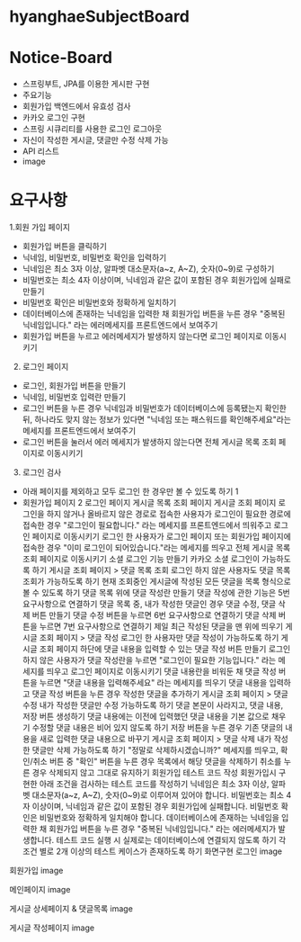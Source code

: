 # hyanghaeSubjectBoard

# Notice-Board
* 스프링부트, JPA를 이용한 게시판 구현
* 주요기능
* 회원가입 백엔드에서 유효성 검사
* 카카오 로그인 구현
* 스프링 시큐리티를 사용한 로그인 로그아웃
* 자신이 작성한 게시글, 댓글만 수정 삭제 가능
* API 리스트
* image

# 요구사항
1.회원 가입 페이지
 * 회원가입 버튼을 클릭하기
 * 닉네임, 비밀번호, 비밀번호 확인을 입력하기
 * 닉네임은 최소 3자 이상, 알파벳 대소문자(a~z, A~Z), 숫자(0~9)로 구성하기
 * 비밀번호는 최소 4자 이상이며, 닉네임과 같은 값이 포함된 경우 회원가입에 실패로 만들기
 * 비밀번호 확인은 비밀번호와 정확하게 일치하기
 * 데이터베이스에 존재하는 닉네임을 입력한 채 회원가입 버튼을 누른 경우 "중복된 닉네임입니다." 라는 에러메세지를 프론트엔드에서 보여주기
 * 회원가입 버튼을 누르고 에러메세지가 발생하지 않는다면 로그인 페이지로 이동시키기
2. 로그인 페이지
 * 로그인, 회원가입 버튼을 만들기
 * 닉네임, 비밀번호 입력란 만들기
 * 로그인 버튼을 누른 경우 닉네임과 비밀번호가 데이터베이스에 등록됐는지 확인한 뒤, 하나라도 맞지 않는 정보가 있다면 "닉네임 또는 패스워드를 확인해주세요"라는 메세지를 프론트엔드에서 보여주기
 * 로그인 버튼을 눌러서 에러 메세지가 발생하지 않는다면 전체 게시글 목록 조회 페이지로 이동시키기
3. 로그인 검사
 * 아래 페이지를 제외하고 모두 로그인 한 경우만 볼 수 있도록 하기 1
  * 회원가입 페이지 2
로그인 페이지
게시글 목록 조회 페이지
게시글 조회 페이지
로그인을 하지 않거나 올바르지 않은 경로로 접속한 사용자가 로그인이 필요한 경로에 접속한 경우 "로그인이 필요합니다." 라는 메세지를 프론트엔드에서 띄워주고 로그인 페이지로 이동시키기
로그인 한 사용자가 로그인 페이지 또는 회원가입 페이지에 접속한 경우 "이미 로그인이 되어있습니다."라는 메세지를 띄우고 전체 게시글 목록 조회 페이지로 이동시키기
소셜 로그인 기능 만들기
카카오 소셜 로그인이 가능하도록 하기
게시글 조회 페이지 > 댓글 목록 조회
로그인 하지 않은 사용자도 댓글 목록 조회가 가능하도록 하기
현재 조회중인 게시글에 작성된 모든 댓글을 목록 형식으로 볼 수 있도록 하기
댓글 목록 위에 댓글 작성란 만들기
댓글 작성에 관한 기능은 5번 요구사항으로 연결하기
댓글 목록 중, 내가 작성한 댓글인 경우 댓글 수정, 댓글 삭제 버튼 만들기
댓글 수정 버튼을 누르면 6번 요구사항으로 연결하기
댓글 삭제 버튼을 누르면 7번 요구사항으로 연결하기
제일 최근 작성된 댓글을 맨 위에 띄우기
게시글 조회 페이지 > 댓글 작성
로그인 한 사용자만 댓글 작성이 가능하도록 하기
게시글 조회 페이지 하단에 댓글 내용을 입력할 수 있는 댓글 작성 버튼 만들기
로그인 하지 않은 사용자가 댓글 작성란을 누르면 "로그인이 필요한 기능입니다." 라는 메세지를 띄우고 로그인 페이지로 이동시키기
댓글 내용란을 비워둔 채 댓글 작성 버튼을 누르면 "댓글 내용을 입력해주세요" 라는 메세지를 띄우기
댓글 내용을 입력하고 댓글 작성 버튼을 누른 경우 작성한 댓글을 추가하기
게시글 조회 페이지 > 댓글 수정
내가 작성한 댓글만 수정 가능하도록 하기
댓글 본문이 사라지고, 댓글 내용, 저장 버튼 생성하기
댓글 내용에는 이전에 입력했던 댓글 내용을 기본 값으로 채우기
수정할 댓글 내용은 비어 있지 않도록 하기
저장 버튼을 누른 경우 기존 댓글의 내용을 새로 입력한 댓글 내용으로 바꾸기
게시글 조회 페이지 > 댓글 삭제
내가 작성한 댓글만 삭제 가능하도록 하기
"정말로 삭제하시겠습니까?" 메세지를 띄우고, 확인/취소 버튼 중 "확인" 버튼을 누른 경우 목록에서 해당 댓글을 삭제하기
취소를 누른 경우 삭제되지 않고 그대로 유지하기
회원가입 테스트 코드 작성
회원가입시 구현한 아래 조건을 검사하는 테스트 코드를 작성하기
닉네임은 최소 3자 이상, 알파벳 대소문자(a~z, A~Z), 숫자(0~9)로 이루어져 있어야 합니다.
비밀번호는 최소 4자 이상이며, 닉네임과 같은 값이 포함된 경우 회원가입에 실패합니다.
비밀번호 확인은 비밀번호와 정확하게 일치해야 합니다.
데이터베이스에 존재하는 닉네임을 입력한 채 회원가입 버튼을 누른 경우 "중복된 닉네임입니다." 라는 에러메세지가 발생합니다.
테스트 코드 실행 시 실제로는 데이터베이스에 연결되지 않도록 하기
각 조건 별로 2개 이상의 테스트 케이스가 존재하도록 하기
화면구현
로그인 image

회원가입 image

메인페이지 image

게시글 상세페이지 & 댓글목록 image

게시글 작성페이지 image
